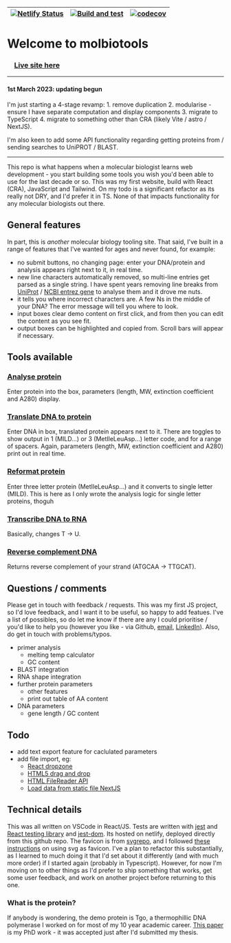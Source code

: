 | [ ![ Netlify Status ]( https://api.netlify.com/api/v1/badges/07a61939-b9e7-4e24-8d5a-f4ea2a1fd382/deploy-status ) ]( https://app.netlify.com/sites/creative-cocada-575991/deploys ) | [ ![ Build and test ]( https://github.com/ccozens/mol-bio-tools/workflows/Build%20and%20Test%20React%20Application/badge.svg ) ]( https://github.com/ccozens/mol-bio-tools/actions ) | [![codecov](https://codecov.io/gh/ccozens/mol-bio-tools/branch/main/graph/badge.svg?token=5XMBKKENT0)](https://codecov.io/gh/ccozens/mol-bio-tools) |
|:-:|:-:|:-:|

# Welcome to molbiotools
### &emsp;[Live site here](https://creative-cocada-575991.netlify.app/)


<p style="text-align: center;">
<hr />
<h4>1st March 2023: updating begun</h4>  
I'm just starting a 4-stage revamp:
1. remove duplication
2. modularise - ensure I have separate computation and display components
3. migrate to TypeScript
4. migrate to something other than CRA (likely Vite / astro / NextJS).

I'm also keen to add some API functionality regarding getting proteins from / sending searches to UniPROT / BLAST.
<hr />
</p>

This repo is what happens when a molecular biologist learns web development - you start building some tools you wish you'd been able to use for the last decade or so.  This was my first website, build with React (CRA), JavaScript and Tailwind. On my todo is a significant refactor as its really not DRY, and I'd prefer it in TS. None of that impacts functionality for any molecular biologists out there.


## General features
In part, this is *another* molecular biology tooling site. That said, I've built in a range of features that I've wanted for ages and never found, for example:

- no submit buttons, no changing page: enter your DNA/protein and analysis appears right next to it, in real time.
- new line characters automatically removed, so multi-line entries get parsed as a single string. I have spent years removing line breaks from [UniProt](https://www.uniprot.org/) / [NCBI entrez gene](https://www.ncbi.nlm.nih.gov/gene) to analyse them and it drove me nuts.
- it tells you where incorrect characters are. A few Ns in the middle of your DNA? The error message will tell you where to look.
- input boxes clear demo content on first click, and from then you can edit the content as you see fit.
- output boxes can be highlighted and copied from. Scroll bars will appear if necessary.
 


## Tools available
### [Analyse protein](https://creative-cocada-575991.netlify.app/#Analyse%20protein)
Enter protein into the box, parameters (length, MW, extinction coefficient and A280) display.

### [Translate DNA to protein](https://creative-cocada-575991.netlify.app/#Translate%20protein)
Enter DNA in box, translated protein appears next to it. There are toggles to show output in 1 (MILD...) or 3 (MetIleLeuAsp...) letter code, and for a range of spacers. Again, parameters (length, MW, extinction coefficient and A280) print out in real time.

### [Reformat protein](https://creative-cocada-575991.netlify.app/#Reformat%20protein)
Enter three letter protein (MetIleLeuAsp...) and it converts to single letter (MILD).
This is here as I only wrote the analysis logic for single letter proteins, thoguh

### [Transcribe DNA to RNA](https://creative-cocada-575991.netlify.app/#Transcribe)
Basically, changes T -> U. 

### [Reverse complement DNA](https://creative-cocada-575991.netlify.app/#Reverse%20complement)
Returns reverse complement of your strand (ATGCAA -> TTGCAT).


## Questions / comments
Please get in touch with feedback / requests. This was my first JS project, so I'd love feedback, and I want it to be useful, so happy to add featues. I've a list of possibles, so do let me know if there are any I could prioritise / you'd like to help you (however you like - via Github, [email](mailto:officechrisgarden@gmail.com), [LinkedIn](https://www.linkedin.com/in/chris-cozens-b2883a45/)). Also, do get in touch with problems/typos. 

- primer analysis
	- melting temp calculator
	- GC content
- BLAST integration
- RNA shape integration
- further protein parameters
	- other features
	- print out table of AA content
- DNA parameters
	- gene length / GC content

## Todo

- add text export feature for caclulated parameters
- add file import, eg:
	- [React dropzone](https://blog.logrocket.com/create-drag-and-drop-component-react-dropzone/) 
	- [HTML5 drag and drop](https://developer.mozilla.org/en-US/docs/Web/API/HTML_Drag_and_Drop_API)
	- [HTML FileReader API](https://developer.mozilla.org/en-US/docs/Web/API/FileReader)
	- [Load data from static file NextJS](https://vercel.com/guides/loading-static-file-nextjs-api-route)

## Technical details
This was all written on VSCode in React/JS.
Tests are written with [jest](https://jestjs.io/) and [React testing library](https://testing-library.com/docs/react-testing-library/intro/) and [jest-dom](https://github.com/testing-library/jest-dom). Its hosted on netlify, deployed directly from this github repo.
The favicon is from [svgrepo](https://www.pngrepo.com/svg/51923/dna), and I followed [these instructions](https://css-tricks.com/svg-favicons-and-all-the-fun-things-we-can-do-with-them/ ) on using svg as favicon.
I've a plan to refactor this substantially, as I learned to much doing it that I'd set about it differently (and with much more order) if I started again (probably in Typescript). However, for now I'm moving on to other things as I'd prefer to ship something that works, get some user feedback, and work on another project before returning to this one.


### What is the protein?
If anybody is wondering, the demo protein is Tgo, a thermophillic DNA polymerase I worked on for most of my 10 year academic career. [This paper](https://www.pnas.org/doi/abs/10.1073/pnas.1120964109) is my PhD work - it was accepted just after I'd submitted my thesis.
